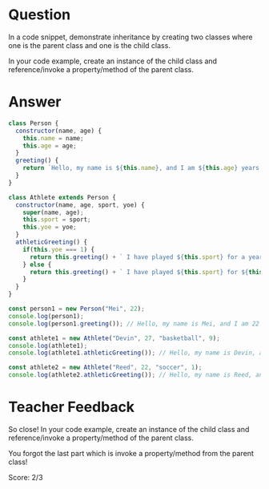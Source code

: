 # Question
In a code snippet, demonstrate inheritance by creating two classes where one is the parent class and one is the child class.

In your code example, create an instance of the child class and reference/invoke a property/method of the parent class.

# Answer
```js
class Person {
  constructor(name, age) {
    this.name = name; 
    this.age = age;
  }
  greeting() {
    return `Hello, my name is ${this.name}, and I am ${this.age} years old.`
  }
}

class Athlete extends Person {
  constructor(name, age, sport, yoe) {
    super(name, age);
    this.sport = sport;
    this.yoe = yoe;
  }
  athleticGreeting() {
    if(this.yoe === 1) {
      return this.greeting() + ` I have played ${this.sport} for a year.`;
    } else {
      return this.greeting() + ` I have played ${this.sport} for ${this.yoe} years.`;
    }
  }
}

const person1 = new Person("Mei", 22);
console.log(person1); 
console.log(person1.greeting()); // Hello, my name is Mei, and I am 22 years old.

const athlete1 = new Athlete("Devin", 27, "basketball", 9);
console.log(athlete1);
console.log(athlete1.athleticGreeting()); // Hello, my name is Devin, and I am 27 years old. I have played basketball for 9 years.

const athlete2 = new Athlete("Reed", 22, "soccer", 1);
console.log(athlete2.athleticGreeting()); // Hello, my name is Reed, and I am 22 years old. I have played soccer for a year. 

```

# Teacher Feedback

So close! In your code example, create an instance of the child class and reference/invoke a property/method of the parent class.

You forgot the last part which is invoke a property/method from the parent class!

Score: 2/3